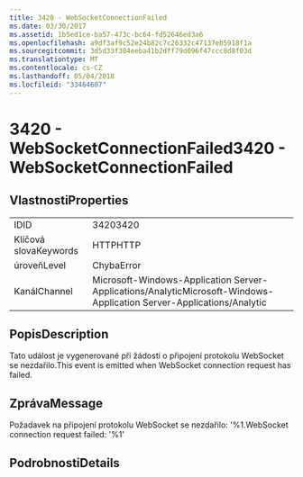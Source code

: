 ```yaml
---
title: 3420 - WebSocketConnectionFailed
ms.date: 03/30/2017
ms.assetid: 1b5ed1ce-ba57-473c-bc64-fd52646ed3a6
ms.openlocfilehash: a9df3af9c52e24b82c7c26332c47137eb5918f1a
ms.sourcegitcommit: 3d5d33f384eeba41b2dff79d096f47ccc8d8f03d
ms.translationtype: MT
ms.contentlocale: cs-CZ
ms.lasthandoff: 05/04/2018
ms.locfileid: "33464607"
---
```

# <a name="3420---websocketconnectionfailed"></a><span data-ttu-id="58e76-102">3420 - WebSocketConnectionFailed</span><span class="sxs-lookup"><span data-stu-id="58e76-102">3420 - WebSocketConnectionFailed</span></span>
## <a name="properties"></a><span data-ttu-id="58e76-103">Vlastnosti</span><span class="sxs-lookup"><span data-stu-id="58e76-103">Properties</span></span>  
  
|||  
|-|-|  
|<span data-ttu-id="58e76-104">ID</span><span class="sxs-lookup"><span data-stu-id="58e76-104">ID</span></span>|<span data-ttu-id="58e76-105">3420</span><span class="sxs-lookup"><span data-stu-id="58e76-105">3420</span></span>|  
|<span data-ttu-id="58e76-106">Klíčová slova</span><span class="sxs-lookup"><span data-stu-id="58e76-106">Keywords</span></span>|<span data-ttu-id="58e76-107">HTTP</span><span class="sxs-lookup"><span data-stu-id="58e76-107">HTTP</span></span>|  
|<span data-ttu-id="58e76-108">úroveň</span><span class="sxs-lookup"><span data-stu-id="58e76-108">Level</span></span>|<span data-ttu-id="58e76-109">Chyba</span><span class="sxs-lookup"><span data-stu-id="58e76-109">Error</span></span>|  
|<span data-ttu-id="58e76-110">Kanál</span><span class="sxs-lookup"><span data-stu-id="58e76-110">Channel</span></span>|<span data-ttu-id="58e76-111">Microsoft-Windows-Application Server-Applications/Analytic</span><span class="sxs-lookup"><span data-stu-id="58e76-111">Microsoft-Windows-Application Server-Applications/Analytic</span></span>|  
  
## <a name="description"></a><span data-ttu-id="58e76-112">Popis</span><span class="sxs-lookup"><span data-stu-id="58e76-112">Description</span></span>  
 <span data-ttu-id="58e76-113">Tato událost je vygenerované při žádosti o připojení protokolu WebSocket se nezdařilo.</span><span class="sxs-lookup"><span data-stu-id="58e76-113">This event is emitted when WebSocket connection request has failed.</span></span>  
  
## <a name="message"></a><span data-ttu-id="58e76-114">Zpráva</span><span class="sxs-lookup"><span data-stu-id="58e76-114">Message</span></span>  
 <span data-ttu-id="58e76-115">Požadavek na připojení protokolu WebSocket se nezdařilo: '%1.</span><span class="sxs-lookup"><span data-stu-id="58e76-115">WebSocket connection request failed: '%1'</span></span>  
  
## <a name="details"></a><span data-ttu-id="58e76-116">Podrobnosti</span><span class="sxs-lookup"><span data-stu-id="58e76-116">Details</span></span>
